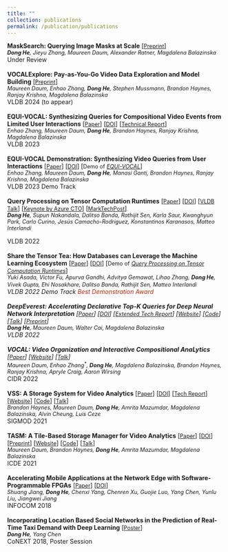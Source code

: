 ```yaml
---
title: ""
collection: publications
permalink: /publication/publications
---
```

<b>MaskSearch: Querying Image Masks at Scale</b> [<a href="https://arxiv.org/pdf/2305.02375.pdf" style="font-size:90%">Preprint</a>]<br>
<i style="font-size:90%"><b>Dong He</b>, Jieyu Zhang, Maureen Daum, Alexander Ratner, Magdalena Balazinska</i><br>
Under Review <br>
<br>
<b>VOCALExplore: Pay-as-You-Go Video Data Exploration and Model Building</b> [<a href="https://arxiv.org/pdf/2303.04068.pdf" style="font-size:90%">Preprint</a>]<br>
<i style="font-size:90%">Maureen Daum, Enhao Zhang, <b>Dong He</b>, Stephen Mussmann, Brandon Haynes, Ranjay Krishna, Magdalena Balazinska</i><br>
VLDB 2024 (to appear) <br>
<br>
<b>EQUI-VOCAL: Synthesizing Queries for Compositional Video Events from Limited User Interactions</b> [<a href="https://www.vldb.org/pvldb/vol16/p2714-zhang.pdf" style="font-size:90%">Paper</a>] [<a href="https://doi.org/10.14778/3611479.3611482" style="font-size:90%">DOI</a>] [<a href="https://arxiv.org/pdf/2301.00929.pdf" style="font-size:90%">Technical Report</a>]<br>
<i style="font-size:90%">Enhao Zhang, Maureen Daum, <b>Dong He</b>, Brandon Haynes, Ranjay Krishna, Magdalena Balazinska</i><br>
VLDB 2023 <br>
<br>
<b>EQUI-VOCAL Demonstration: Synthesizing Video Queries from User Interactions</b> [<a href="https://www.vldb.org/pvldb/vol16/p3978-zhang.pdf" style="font-size:90%">Paper</a>] [<a href="https://doi.org/10.14778/3611540.3611600" style="font-size:90%">DOI</a>] [<span style="font-size:90%">Demo of</span> <a href="https://www.vldb.org/pvldb/vol16/p2714-zhang.pdf" style="font-size:90%; font-style:italic">EQUI-VOCAL</a>]<br>
<i style="font-size:90%">Enhao Zhang, Maureen Daum, <b>Dong He</b>, Manasi Ganti, Brandon Haynes, Ranjay Krishna, Magdalena Balazinska</i><br>
VLDB 2023 Demo Track <br>
<br>
<b>Query Processing on Tensor Computation Runtimes</b> [<a href="https://dongheuw.github.io/files/tqp-vldb22.pdf" style="font-size:90%">Paper</a>] [<a href="https://doi.org/10.14778/3551793.3551833" style="font-size:90%">DOI</a>] [<a href="https://youtu.be/BtRSzbJKzgk" style="font-size:90%">VLDB Talk</a>] [<a href="https://youtu.be/sgIBC3yWa-M?si=DSuiL4p6z0xSlUMM&t=1185" style="font-size:90%">Keynote by Azure CTO</a>] [<a href="https://www.marktechpost.com/2022/03/13/researchers-from-the-university-of-washington-and-uc-san-diego-introduce-tensor-query-processor-tqp-with-tensor-computation-runtimes-for-query-processing-20x-speedup/" style="font-size:90%">MarkTechPost</a>]<br>
<i style="font-size:90%"><b>Dong He</b>, Supun Nakandala, Dalitso Banda, Rathijit Sen, Karla Saur, Kwanghyun Park, Carlo Curino, Jesús Camacho-Rodríguez, Konstantinos Karanasos, Matteo Interlandi</i><br> 
<!-- [<a href="https://medium.com/syncedreview/meet-tqp-the-first-query-processor-to-run-on-tensor-computation-runtimes-delivers-up-to-20x-7d1f09d3b9f8" style="font-size:90%">Press I</a>]  -->
VLDB 2022 <br>
<br>
<b>Share the Tensor Tea: How Databases can Leverage the Machine Learning Ecosystem</b> [<a href="https://www.vldb.org/pvldb/vol15/p3598-interlandi.pdf" style="font-size:90%">Paper</a>] [<a href="https://doi.org/10.14778/3554821.3554853" style="font-size:90%">DOI</a>] [<span style="font-size:90%">Demo of</span> <a href="https://dongheuw.github.io/files/tqp-vldb22.pdf" style="font-size:90%; font-style:italic">Query Processing on Tensor Computation Runtimes</a>]<br>
<i style="font-size:90%">Yuki Asada<sup>*</sup>, Victor Fu<sup>*</sup>, Apurva Gandhi<sup>*</sup>, Advitya Gemawat<sup>*</sup>, Lihao Zhang<sup>*</sup>, <b>Dong He</b>, Vivek Gupta, Ehi Nosakhare, Dalitso Banda, Rathijit Sen, Matteo Interlandi</i><br>
VLDB 2022 Demo Track <FONT COLOR="#C3270B">Best Demonstration Award</FONT> <br>
<br>
<b>DeepEverest: Accelerating Declarative Top-K Queries for Deep Neural Network Interpretation</b> [<a href="https://www.vldb.org/pvldb/vol15/p98-he.pdf" style="font-size:90%">Paper</a>] [<a href="https://doi.org/10.14778/3485450.3485460" style="font-size:90%">DOI</a>] [<a href="https://arxiv.org/abs/2104.02234" style="font-size:90%">Extended Tech Report</a>] [<a href="https://db.cs.washington.edu/projects/deepeverest/" style="font-size:90%">Website</a>] [<a href="https://github.com/uwdb/deepeverest" style="font-size:90%">Code</a>] [<a href="https://youtu.be/YAANPB32zX0" style="font-size:90%">Talk</a>] [<a href="https://db.cs.washington.edu/projects/deepeverest/deepeverest-preprint.pdf" style="font-size:90%">Preprint</a>]<br>
<i style="font-size:90%"><b>Dong He</b>, Maureen Daum, Walter Cai, Magdalena Balazinska</i><br>
VLDB 2022 <br>
<br>
<b>VOCAL: Video Organization and Interactive Compositional AnaLytics</b> [<a href="http://cidrdb.org/cidr2022/papers/p41-daum.pdf" style="font-size:90%">Paper</a>] [<a href="https://db.cs.washington.edu/projects/visualworld/" style="font-size:90%">Website</a>] [<a href="https://youtu.be/b3WXC5zlyBA" style="font-size:90%">Talk</a>]<br>
<i style="font-size:90%">Maureen Daum<sup>*</sup>, Enhao Zhang<sup>*</sup>, <b>Dong He</b>, Magdalena Balazinska, Brandon Haynes, Ranjay Krishna, Apryle Craig, Aaron Wirsing</i><br>
CIDR 2022 <br>
<br>
<b>VSS: A Storage System for Video Analytics</b> [<a href="https://db.cs.washington.edu/projects/visualworld/vss.pdf" style="font-size:90%">Paper</a>] [<a href="https://doi.org/10.1145/3448016.3459242" style="font-size:90%">DOI</a>] [<a href="https://arxiv.org/abs/2103.16604" style="font-size:90%">Tech Report</a>] [<a href="https://db.cs.washington.edu/projects/visualworld/" style="font-size:90%">Website</a>] [<a href="https://github.com/BrandonHaynes/vss" style="font-size:90%">Code</a>] [<a href="https://dl.acm.org/doi/abs/10.1145/3448016.3459242" style="font-size:90%">Talk</a>]<br>
<i style="font-size:90%">Brandon Haynes, Maureen Daum, <b>Dong He</b>, Amrita Mazumdar, Magdalena Balazinska, Alvin Cheung, Luis Ceze</i> <br>
SIGMOD 2021 <br>
<br>
<b>TASM: A Tile-Based Storage Manager for Video Analytics</b> [<a href="https://db.cs.washington.edu/projects/visualworld/tasm.pdf" style="font-size:90%">Paper</a>] [<a href="https://doi.org/10.1109/ICDE51399.2021.00156" style="font-size:90%">DOI</a>] [<a href="https://arxiv.org/abs/2006.02958" style="font-size:90%">Preprint</a>] [<a href="https://db.cs.washington.edu/projects/visualworld/" style="font-size:90%">Website</a>] [<a href="https://github.com/uwdb/tasm" style="font-size:90%">Code</a>] [<a href="https://youtu.be/j8mvXSWXzws" style="font-size:90%">Talk</a>]<br>
<i style="font-size:90%">Maureen Daum, Brandon Haynes, <b>Dong He</b>, Amrita Mazumdar, Magdalena Balazinska</i><br>
ICDE 2021 <br>
<br>
<b>Accelerating Mobile Applications at the Network Edge with Software-Programmable FPGAs</b> [<a href="https://dongheuw.github.io/files/edgefpga-infocom18.pdf" style="font-size:90%">Paper</a>] [<a href="https://doi.org/10.1109/INFOCOM.2018.8485850" style="font-size:90%">DOI</a>]<br>
<i style="font-size:90%">Shuang Jiang, <b>Dong He</b>, Chenxi Yang, Chenren Xu, Guojie Luo, Yang Chen, Yunlu Liu, Jiangwei Jiang</i><br>
INFOCOM 2018 <br>
<br>
<b>Incorporating Location Based Social Networks in the Prediction of Real-Time Taxi Demand with Deep Learning</b> [<a href="https://dongheuw.github.io/files/taxi-conext18.pdf" style="font-size:90%">Poster</a>]<br>
<i style="font-size:90%"><b>Dong He</b>, Yang Chen</i><br>
CoNEXT 2018, Poster Session <br>